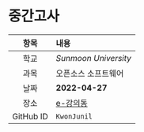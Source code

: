 # 중간고사
| 항목 | 내용 |
|:---:|:---|
| 학교 | *Sunmoon University* |
| 과목 | 오픈소스 소프트웨어 |
| 날짜 | **2022-04-27** |
| 장소 |  [e-강의동](https://lms.sunmoon.ac.kr/) |
| GitHub ID | `KwonJunil` |
